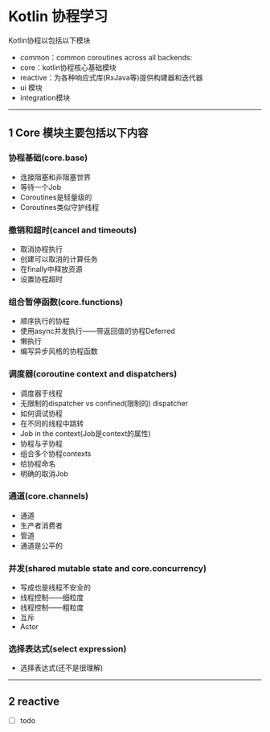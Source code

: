 # Kotlin 协程学习

Kotlin协程以包括以下模块

- common：common coroutines across all backends:
- core：kotlin协程核心基础模块
- reactive：为各种响应式库(RxJava等)提供构建器和迭代器
- ui 模块
- integration模块

---
## 1 Core 模块主要包括以下内容

### 协程基础(core.base)

- 连接阻塞和非阻塞世界
- 等待一个Job
- Coroutines是轻量级的
- Coroutines类似守护线程
    
###  撤销和超时(cancel and timeouts)

- 取消协程执行
- 创建可以取消的计算任务
- 在finally中释放资源
- 设置协程超时
    
### 组合暂停函数(core.functions)

- 顺序执行的协程
- 使用async并发执行——带返回值的协程Deferred
- 懒执行
- 编写异步风格的协程函数
    
###  调度器(coroutine context and dispatchers)

- 调度器于线程
- 无限制的dispatcher vs confined(限制的) dispatcher
- 如何调试协程
- 在不同的线程中跳转
- Job in the context(Job是context的属性)
- 协程与子协程
- 组合多个协程contexts
- 给协程命名
- 明确的取消Job

###  通道(core.channels)

- 通道
- 生产者消费者
- 管道
- 通道是公平的

###  并发(shared mutable state and core.concurrency)

- 写成也是线程不安全的
- 线程控制——细粒度
- 线程控制——粗粒度
- 互斥
- Actor

### 选择表达式(select expression)

- 选择表达式(还不是很理解)

---
## 2 reactive

- [ ] todo